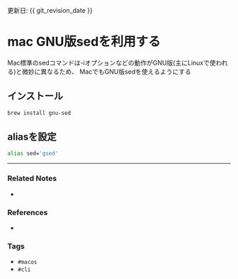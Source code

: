 更新日: {{ git_revision_date }}

# mac GNU版sedを利用する
Mac標準のsedコマンドは-iオプションなどの動作がGNU版(主にLinuxで使われる)と微妙に異なるため、
MacでもGNU版sedを使えるようにする

## インストール
```sh
brew install gnu-sed
```

## aliasを設定
```sh
alias sed='gsed'
```

---
### Related Notes
- 

### References
- 

### Tags
- `#macos` 
- `#cli` 